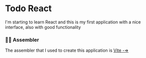 # Todo React

I'm starting to learn React and this is my first application with a nice interface, also with good functionality

### 👷‍♂️ Assembler

The assembler that I used to create this application is [Vite -=>](https://vitejs.dev)
